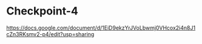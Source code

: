 # Checkpoint-4

https://docs.google.com/document/d/1EiD9ekzYrJVoLbwmj0VHcox2i4n8J1cZn3RKsmv2-p4/edit?usp=sharing
